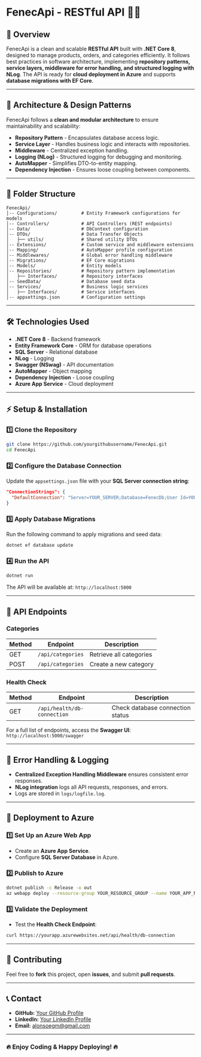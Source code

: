 # **FenecApi - RESTful API** 🚀🔥

## **📌 Overview**
FenecApi is a clean and scalable **RESTful API** built with **.NET Core 8**, designed to manage products, orders, and categories efficiently. It follows best practices in software architecture, implementing **repository patterns, service layers, middleware for error handling, and structured logging with NLog**. The API is ready for **cloud deployment in Azure** and supports **database migrations with EF Core**.

---

## **📐 Architecture & Design Patterns**
FenecApi follows a **clean and modular architecture** to ensure maintainability and scalability:

- **Repository Pattern** - Encapsulates database access logic.
- **Service Layer** - Handles business logic and interacts with repositories.
- **Middleware** - Centralized exception handling.
- **Logging (NLog)** - Structured logging for debugging and monitoring.
- **AutoMapper** - Simplifies DTO-to-entity mapping.
- **Dependency Injection** - Ensures loose coupling between components.

---

## **📁 Folder Structure**
```
FenecApi/
│-- Configurations/         # Entity Framework configurations for models
│-- Controllers/            # API Controllers (REST endpoints)
│-- Data/                   # DbContext configuration
│-- DTOs/                   # Data Transfer Objects
│   ├── utils/              # Shared utility DTOs
│-- Extensions/             # Custom service and middleware extensions
│-- Mapping/                # AutoMapper profile configuration
│-- Middlewares/            # Global error handling middleware
│-- Migrations/             # EF Core migrations
│-- Models/                 # Entity models
│-- Repositories/           # Repository pattern implementation
│   ├── Interfaces/         # Repository interfaces
│-- SeedData/               # Database seed data
│-- Services/               # Business logic services
│   ├── Interfaces/         # Service interfaces
│-- appsettings.json        # Configuration settings
```
---

## **🛠 Technologies Used**
- **.NET Core 8** - Backend framework
- **Entity Framework Core** - ORM for database operations
- **SQL Server** - Relational database
- **NLog** - Logging
- **Swagger (NSwag)** - API documentation
- **AutoMapper** - Object mapping
- **Dependency Injection** - Loose coupling
- **Azure App Service** - Cloud deployment

---

## **⚡ Setup & Installation**
### **1️⃣ Clone the Repository**
```bash
git clone https://github.com/yourgithubusername/FenecApi.git
cd FenecApi
```

### **2️⃣ Configure the Database Connection**
Update the `appsettings.json` file with your **SQL Server connection string**:
```json
"ConnectionStrings": {
  "DefaultConnection": "Server=YOUR_SERVER;Database=FenecDb;User Id=YOUR_USER;Password=YOUR_PASSWORD;"
}
```

### **3️⃣ Apply Database Migrations**
Run the following command to apply migrations and seed data:
```bash
dotnet ef database update
```

### **4️⃣ Run the API**
```bash
dotnet run
```
The API will be available at: `http://localhost:5000`

---

## **📡 API Endpoints**
### **Categories**
| Method | Endpoint            | Description                        |
|--------|--------------------|------------------------------------|
| GET    | `/api/categories`  | Retrieve all categories           |
| POST   | `/api/categories`  | Create a new category             |

### **Health Check**
| Method | Endpoint                 | Description                          |
|--------|-------------------------|--------------------------------------|
| GET    | `/api/health/db-connection` | Check database connection status    |

For a full list of endpoints, access the **Swagger UI**: `http://localhost:5000/swagger`

---

## **🔹 Error Handling & Logging**
- **Centralized Exception Handling Middleware** ensures consistent error responses.
- **NLog integration** logs all API requests, responses, and errors.
- Logs are stored in `logs/logfile.log`.

---

## **🚀 Deployment to Azure**
### **1️⃣ Set Up an Azure Web App**
- Create an **Azure App Service**.
- Configure **SQL Server Database** in Azure.

### **2️⃣ Publish to Azure**
```bash
dotnet publish -c Release -o out
az webapp deploy --resource-group YOUR_RESOURCE_GROUP --name YOUR_APP_NAME --src-path out/
```

### **3️⃣ Validate the Deployment**
- Test the **Health Check Endpoint**:
```bash
curl https://yourapp.azurewebsites.net/api/health/db-connection
```

---

## **👥 Contributing**
Feel free to **fork** this project, open **issues**, and submit **pull requests**.

---

## **📞 Contact**
- **GitHub:** [Your GitHub Profile](https://github.com/alonsoegm)
- **LinkedIn:** [Your LinkedIn Profile](https://linkedin.com/in/alonsogallegosmesen)
- **Email:** alonsoegm@gmail.com

---

### 🔥 **Enjoy Coding & Happy Deploying!** 🔥

